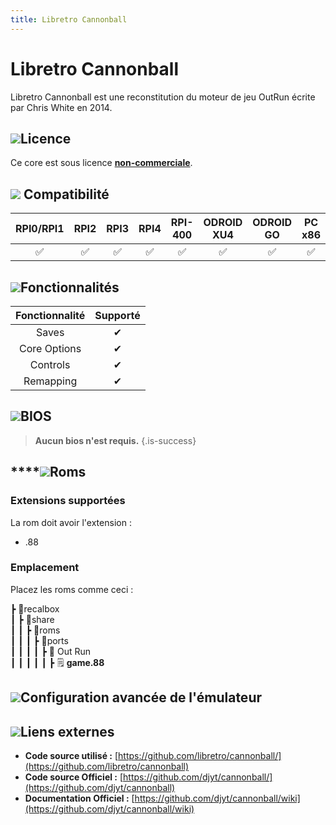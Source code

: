 ```yaml
---
title: Libretro Cannonball
---
```


# Libretro Cannonball

Libretro Cannonball est une reconstitution du moteur de jeu OutRun écrite par Chris White en 2014.

## ![](/migration-images/emulateurs/ports/out-run/gerald-g-parchment-background-or-border-5.svg)Licence

Ce core est sous licence [**non-commerciale**](https://github.com/libretro/cannonball/blob/master/docs/license.txt).

## ![](/migration-images/emulateurs/ports/out-run/compatibility.png) Compatibilité

| RPI0/RPI1 | RPI2 | RPI3 | RPI4 | RPI-400 | ODROID XU4 | ODROID GO | PC x86 | PC X86\_64 |
| :---: | :---: | :---: | :---: | :---: | :---: | :---: | :---: | :---: |
| ✅ | ✅ | ✅ | ✅ | ✅ | ✅ | ✅ | ✅ | ✅ |

## ![](/migration-images/emulateurs/ports/out-run/cogwheel-145804_640.png)Fonctionnalités

| Fonctionnalité | Supporté |
| :---: | :---: |
| Saves | ✔ |
| Core Options | ✔ |
| Controls | ✔ |
| Remapping | ✔ |

## ![](/migration-images/emulateurs/ports/out-run/tqfp32.svg)BIOS


>**Aucun bios n'est requis.**
{.is-success}

## \*\*\*\*![](/migration-images/emulateurs/ports/out-run/rom-30098_640.png)**Roms**

### **Extensions supportées**

La rom doit avoir l'extension :

* .88

### **Emplacement**

Placez les roms comme ceci : 

┣ 📁recalbox  
┃ ┣ 📁share  
┃ ┃ ┣ 📁roms  
┃ ┃ ┃ ┣ 📁ports  
┃ ┃ ┃ ┃ ┣ 📁 Out Run  
┃ ┃ ┃ ┃ ┃ ┣ 🗒 **game.88**  

## ![](/migration-images/emulateurs/ports/out-run/hammer-28636_640.png)Configuration avancée de l'émulateur

###  <a id="options-du-core"></a>

## ![](/migration-images/emulateurs/ports/out-run/kisspng-web-development-world-wide-web-computer-icons-webs-world-wide-web-icon-png-5ab05c24477216.4540070115215073642927.png)**Liens externes**

* **Code source utilisé :** [https://github.com/libretro/cannonball/](https://github.com/libretro/cannonball)
* **Code source Officiel :** [https://github.com/djyt/cannonball/](https://github.com/djyt/cannonball)
* **Documentation Officiel :** [https://github.com/djyt/cannonball/wiki](https://github.com/djyt/cannonball/wiki)​

